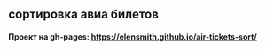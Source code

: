 ## сортировка авиа билетов


#### Проект на gh-pages: https://elensmith.github.io/air-tickets-sort/

